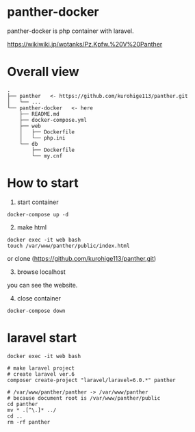 # panther-docker
panther-docker is php container with laravel.

https://wikiwiki.jp/wotanks/Pz.Kpfw.%20V%20Panther

# Overall view
```
.
├── panther   <- https://github.com/kurohige113/panther.git
│   └── ...
└── panther-docker   <- here
    ├── README.md
    ├── docker-compose.yml
    ├── web
    │   ├── Dockerfile
    │   └── php.ini
    └── db
        ├── Dockerfile
        └── my.cnf
```

# How to start

1. start container
```
docker-compose up -d
```

2. make html
```
docker exec -it web bash
touch /var/www/panther/public/index.html
```
or clone (https://github.com/kurohige113/panther.git)

3. browse localhost

you can see the website.

4. close container

```
docker-compose down
```

# laravel start
```
docker exec -it web bash

# make laravel project
# create laravel ver.6
composer create-project "laravel/laravel=6.0.*" panther

# /var/www/panther/panther -> /var/www/panther
# because document root is /var/www/panther/public
cd panther
mv * .[^\.]* ../
cd ..
rm -rf panther
```

